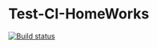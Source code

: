 # Test-CI-HomeWorks

[![Build status](https://ci.appveyor.com/api/projects/status/fq2frw71dm5fqxin?svg=true)](https://ci.appveyor.com/project/RasTado/ajs-test-ci)
